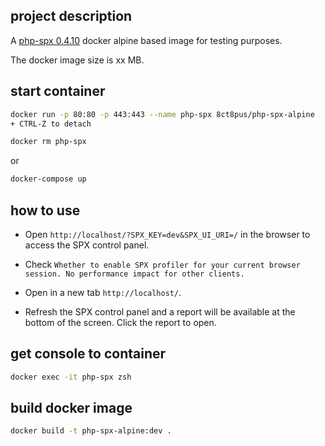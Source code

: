 ## project description

A [php-spx 0.4.10](https://github.com/NoiseByNorthwest/php-spx) docker alpine based image for testing purposes.

The docker image size is xx MB.

## start container

```bash
docker run -p 80:80 -p 443:443 --name php-spx 8ct8pus/php-spx-alpine
+ CTRL-Z to detach

docker rm php-spx
```
or
```bash
docker-compose up
```

## how to use

- Open `http://localhost/?SPX_KEY=dev&SPX_UI_URI=/` in the browser to access the SPX control panel.

- Check `Whether to enable SPX profiler for your current browser session. No performance impact for other clients.`

- Open in a new tab `http://localhost/`.

- Refresh the SPX control panel and a report will be available at the bottom of the screen. Click the report to open.

## get console to container

```bash
docker exec -it php-spx zsh
```

## build docker image

```bash
docker build -t php-spx-alpine:dev .
```

